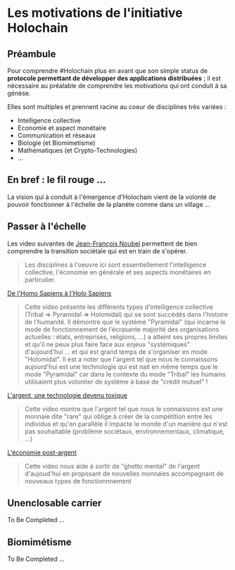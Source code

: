 # Les motivations de l'initiative Holochain

## Préambule
Pour comprendre #Holochain plus en avant que son simple status de __protocole permettant de développer des applications distribuées__ ; il est nécessaire au préalable de comprendre les motivations qui ont conduit à sa génèse.

Elles sont multiples et prennent racine au coeur de disciplines très variées : 
* Intelligence collective
* Economie et aspect monétaire
* Communication et réseaux
* Biologie (et Biomimetisme)
* Mathématiques (et Crypto-Technologies)
* ...


## En bref : le fil rouge ...
La vision qui à conduit à l'émergence d'Holochain vient de la volonté de pouvoir fonctionner à l'échelle de la planète comme dans un village ...


## Passer à l'échelle

Les video suivantes de <a href="https://noubel.com/">Jean-François Noubel</a> permettent de bien comprendre la transition sociétale qui est en train de s'opérer.
> Les disciplines à l'oeuvre ici sont essentiellement l'intelligence collective, l'économie en générale et ses aspects monétaires en particulier.


<a href="https://www.youtube.com/watch?v=un5PJkTGCoY">De l'Homo Sapiens à l'Holo Sapiens</a>
> Cette video présente les différents types d'intelligence collective (Tribal => Pyramidal => Holomidal) qui se sont succédés dans l'histoire de l'humanité. Il démontre que le système "Pyramidal" (qui incarne le mode de fonctionnement de l'écrasante majorité des organisations actuelles : états, entreprises, religions, ...) a atteint ses propres limites et qu'il ne peux plus faire face aux enjeux "systémiques" d'aujourd'hui ... et qui est grand temps de s'organiser en mode "Holomidal". 
> Il est a noter que l'argent tel que nous le connaissons aujourd'hui est une technologie qui est nait en même temps que le mode "Pyramidal" car dans le contexte du mode "Tribal" les humains utilisaient plus volontier de système à base de "crédit mutuel" !

<a href="https://www.youtube.com/watch?v=6T2xgUCp9W0">L'argent, une technologie devenu toxique</a>
> Cette video montre que l'argent tel que nous le connaissons est une monnaie dite "rare" qui oblige à créer de la compétition entre les individus et qu'en parallèle il impacte le monde d'un manière qui n'est pas souhaitable (problème sociétaux, environnementaux, climatique, ...)

<a href="https://www.youtube.com/watch?v=ihyrvBADlkI&list=PLMgJ9UQjGoTHDZp_PyOmALCy_hKpWWiql">L'économie post-argent</a> 
> Cette video nous aide à sortir de "ghetto mental" de l'argent d'aujoud'hui en proposant de nouvelles monnaies accompagnant de nouveaux types de fonctionnnement


## Unenclosable carrier
To Be Completed ...



## Biomimétisme
To Be Completed ...
